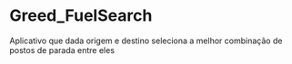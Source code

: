 # Greed_FuelSearch
Aplicativo que dada origem e destino seleciona a melhor combinação de postos de parada entre eles
